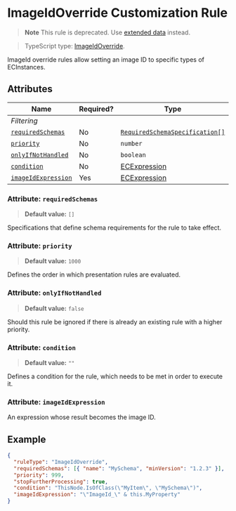 # ImageIdOverride Customization Rule

> **Note** This rule is deprecated. Use [extended data](./ExtendedDataUsage.md#customize-tree-node-item-icon) instead.

> TypeScript type: [ImageIdOverride]($presentation-common).

ImageId override rules allow setting an image ID to specific types of ECInstances.

## Attributes

| Name                                                | Required? | Type                                                                 | Default |
| --------------------------------------------------- | --------- | -------------------------------------------------------------------- | ------- |
| *Filtering*                                         |
| [`requiredSchemas`](#attribute-requiredschemas)     | No        | [`RequiredSchemaSpecification[]`](../Advanced/SchemaRequirements.md) | `[]`    |
| [`priority`](#attribute-priority)                   | No        | `number`                                                             | `1000`  |
| [`onlyIfNotHandled`](#attribute-onlyifnothandled)   | No        | `boolean`                                                            | `false` |
| [`condition`](#attribute-condition)                 | No        | [ECExpression](./ECExpressions.md#rule-condition)                    | `""`    |
| [`imageIdExpression`](#attribute-imageidexpression) | Yes       | [ECExpression](./ECExpressions.md#override-value)                    |         |

### Attribute: `requiredSchemas`

> **Default value:** `[]`

Specifications that define schema requirements for the rule to take effect.

### Attribute: `priority`

> **Default value:** `1000`

Defines the order in which presentation rules are evaluated.

### Attribute: `onlyIfNotHandled`

> **Default value:** `false`

Should this rule be ignored if there is already an existing rule with a higher priority.

### Attribute: `condition`

> **Default value:** `""`

Defines a condition for the rule, which needs to be met in order to execute it.

### Attribute: `imageIdExpression`

An expression whose result becomes the image ID.

## Example

```JSON
{
  "ruleType": "ImageIdOverride",
  "requiredSchemas": [{ "name": "MySchema", "minVersion": "1.2.3" }],
  "priority": 999,
  "stopFurtherProcessing": true,
  "condition": "ThisNode.IsOfClass(\"MyItem\", \"MySchema\")",
  "imageIdExpression": "\"ImageId_\" & this.MyProperty"
}
```
